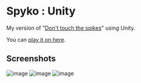# Spyko : Unity
My version of "[Don't touch the spikes](https://play.google.com/store/apps/details?id=com.ketchapp.donttouchthespikes)" using Unity.


You can [play it on here](https://darkin.itch.io/spyko).

## Screenshots 
![image](https://user-images.githubusercontent.com/44725090/210177331-ff8c4848-e550-4a38-8923-46fd24ec29d0.png)
![image](https://user-images.githubusercontent.com/44725090/210177456-0836d39e-4539-4d63-b6b5-72150af2a38d.png)
![image](https://user-images.githubusercontent.com/44725090/210177356-39304fde-7680-4972-810c-8bc95a80abf1.png)
